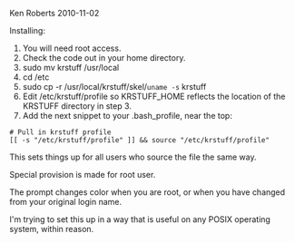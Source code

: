 Ken Roberts 2010-11-02

Installing:

1. You will need root access.
2. Check the code out in your home directory.
3. sudo mv krstuff /usr/local
4. cd /etc
5. sudo cp -r /usr/local/krstuff/skel/`uname -s` krstuff
6. Edit /etc/krstuff/profile so KRSTUFF_HOME reflects the location of the KRSTUFF directory in step 3.
7. Add the next snippet to your .bash_profile, near the top:

```
# Pull in krstuff profile
[[ -s "/etc/krstuff/profile" ]] && source "/etc/krstuff/profile"
```

This sets things up for all users who source the file the same way.

Special provision is made for root user.

The prompt changes color when you are root, or when you have changed from your original login name.

I'm trying to set this up in a way that is useful on any POSIX operating system, within reason.
